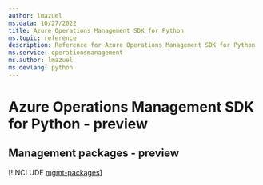 ```yaml
---
author: lmazuel
ms.data: 10/27/2022
title: Azure Operations Management SDK for Python
ms.topic: reference
description: Reference for Azure Operations Management SDK for Python
ms.service: operationsmanagement
ms.author: lmazuel
ms.devlang: python
---
```

# Azure Operations Management SDK for Python - preview

## Management packages - preview
[!INCLUDE [mgmt-packages](operations-management-mgmt-index.md)]